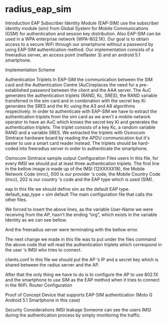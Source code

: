 # radius_eap_sim

Introduction
EAP Subscriber Identity Module (EAP-SIM) use the subscriber identity module (sim) from Global System for Mobile Communications (GSM) for authentication and session key distribution. Also EAP-SIM can be used in a WPA enterprise network (WPA-802.1X). Our goal is to obtain access to a secure WiFi through our smartphone without a password by using EAP-SIM authentication method.  Our implementation consists of a freeradius server, an access point (netfaster 3) and an android 5.1 smartphone. 
 
Implementation Scheme

Authentication Triplets
In EAP-SIM the communication between the SIM card and the Authentication Centre (AuC)replaces the need for a pre-established password between the client and the AAA server. The AuC generates the authentication triplets (RAND, Kc, SRES), the RAND variable transferred in the sim card and in combination with the secret key Ki generates the SRES and the Kc using the A3 and A8 algorithms respectively. In order to authenticate with EAP-SIM we have to extract the authentication triplets from the sim card as we aren't a mobile network operator to have an AuC which knows the secret key Ki and generates the authentication triplets. The triplet consists of a key Kc, a random variable RAND and a variable SRES. We extracted the triplets with Osmocom Simtrace hardware board by reading the APDU communication but it's easier to use a smart card reader instead. The triplets should be hard-coded into freeradius server in order to authenticate the smartphone.
 
Osmocom Simtrace sample output
Configuration Files
users 
In this file, for every IMSI we should put at least three authentication triplets. The first line in the bellow image is made up of the IMSI (12XXXXX18), the Mobile Network Code (mnc), 000 is our provider ‘s code, the Mobile Country Code (mcc), 202 is our country ‘s code and the EAP type which is used (SIM).
 

eap
In this file we should define sim as the default EAP type.
default_eap_type = sim 
default
The main configuration file that calls the other files. 
 
We forced to insert the above lines, as the variable User-Name we were receiving from the AP, hasn’t the ending “org”, which exists in the variable Identity as we can see bellow.
 
And the freeradius server were terminating with the bellow error.
 
The next change we made in this file was to put under the files command the above code that will read the authentication triplets which correspond in the user ‘s IMSI who tries to connect.
 

clients.conf
In this file we should put the AP ‘s IP and a secret key which is shared between the radius server and the AP.
 
After that the only thing we have to do is to configure the AP to use 802.1X and the smartphone to use SIM as the EAP method when it tries to connect in the WiFi.
Router Configuration
 
 
Proof of Concept
Device that supports EAP-SIM authentication (Moto G Android 5.1 Smartphone in this case)
  



Security Considerations
IMSI leakage
Someone can see the users IMSI during the authentication process by simply monitoring the traffic.
 
 

